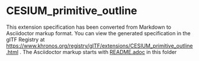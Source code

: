 <!--
Copyright 2022 The Khronos Group Inc.
SPDX-License-Identifier: LicenseRef-KhronosSpecCopyright
-->

# CESIUM_primitive_outline

This extension specification has been converted from Markdown to Asciidoctor markup format.
You can view the generated specification in the glTF Registry at
https://www.khronos.org/registry/glTF/extensions/CESIUM_primitive_outline.html .
The Asciidoctor markup starts with [README.adoc](README.adoc) in this folder
